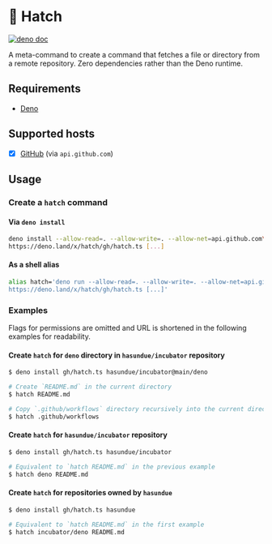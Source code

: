 # 🐣 Hatch

[![deno doc](https://doc.deno.land/badge.svg)](https://doc.deno.land/https://deno.land/x/hatch/mod.ts)

A meta-command to create a command that fetches a file or directory from a
remote repository. Zero dependencies rather than the Deno runtime.

## Requirements

- [Deno](https://deno.land/)

## Supported hosts

- [x] [GitHub](https://github.com) (via `api.github.com`)

## Usage

### Create a `hatch` command

#### Via `deno install`

```bash
deno install --allow-read=. --allow-write=. --allow-net=api.github.com\
https://deno.land/x/hatch/gh/hatch.ts [...]
```

#### As a shell alias

```bash
alias hatch='deno run --allow-read=. --allow-write=. --allow-net=api.github.com\
https://deno.land/x/hatch/gh/hatch.ts [...]'
```

### Examples

Flags for permissions are omitted and URL is shortened in the following examples
for readability.

#### Create `hatch` for `deno` directory in `hasundue/incubator` repository

```bash
$ deno install gh/hatch.ts hasundue/incubator@main/deno
```

```bash
# Create `README.md` in the current directory
$ hatch README.md
```

```bash
# Copy `.github/workflows` directory recursively into the current directory
$ hatch .github/workflows
```

#### Create `hatch` for `hasundue/incubator` repository

```bash
$ deno install gh/hatch.ts hasundue/incubator
```

```bash
# Equivalent to `hatch README.md` in the previous example
$ hatch deno README.md
```

#### Create `hatch` for repositories owned by `hasundue`

```bash
$ deno install gh/hatch.ts hasundue
```

```bash
# Equivalent to `hatch README.md` in the first example
$ hatch incubator/deno README.md
```
